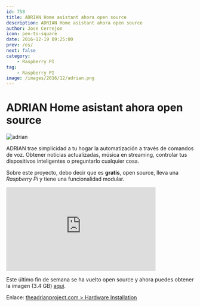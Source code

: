 ```yaml
---
id: 758
title: ADRIAN Home asistant ahora open source
description: ADRIAN Home asistant ahora open source
author: Jose Cerrejon
icon: pen-to-square
date: 2016-12-19 09:25:00
prev: /es/
next: false
category:
    - Raspberry PI
tag:
    - Raspberry PI
image: /images/2016/12/adrian.png
---
```


# ADRIAN Home asistant ahora open source

![adrian](/images/2016/12/adrian.png)

ADRIAN trae simplicidad a tu hogar la automatización a través de comandos de voz. Obtener noticias actualizadas, música en streaming, controlar tus dispositivos inteligentes o preguntarlo cualquier cosa.

Sobre este proyecto, debo decir que es **gratis**, open source, lleva una _Raspberry Pi_ y tiene una funcionalidad modular.

<iframe width="400" height="225" src="https://www.youtube.com/embed/XEnu-aotG2s?rel=0" frameborder="0" allowfullscreen></iframe>

Este último fin de semana se ha vuelto open source y ahora puedes obtener la imagen (3.4 GB) [aquí](https://www.theadrianproject.com/download).

Enlace: [theadrianproject.com > Hardware Installation ](https://www.theadrianproject.com/documentation/hardware-installation/)
